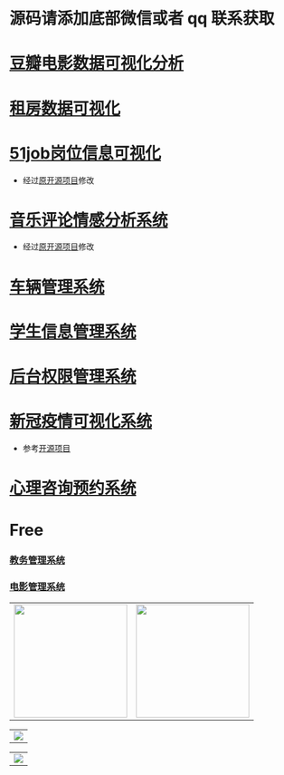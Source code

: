 # 源码请添加底部微信或者 qq 联系获取

# [豆瓣电影数据可视化分析](https://gitee.com/k54kdk/result_display/blob/master/src/%E8%B1%86%E7%93%A3%E7%94%B5%E5%BD%B1%E6%95%B0%E6%8D%AE%E5%8F%AF%E8%A7%86%E5%8C%96%E5%88%86%E6%9E%90/readme.md)

# [租房数据可视化](https://gitee.com/k54kdk/result_display/blob/master/src/租房数据可视化/readme.md)


# [51job岗位信息可视化](https://gitee.com/k54kdk/result_display/blob/master/src/51job岗位信息可视化/readme.md)
- 经过[原开源项目](https://gitee.com/k54kdk/Job-Analysis/-/tree/master)修改
# [音乐评论情感分析系统](https://gitee.com/k54kdk/result_display/blob/master/src/音乐评论情感分析系统/readme.md)
- 经过[原开源项目](https://gitee.com/k54kdk/Cloud_Music/-/tree/main)修改
# [车辆管理系统](https://gitee.com/k54kdk/result_display/blob/master/src/车辆管理系统/readme.md)
# [学生信息管理系统](https://gitee.com/k54kdk/result_display/blob/master/src/学生信息管理系统/readme.md)
# [后台权限管理系统](https://gitee.com/k54kdk/result_display/blob/master/src/后台权限管理系统/readme.md)
# [新冠疫情可视化系统](https://gitee.com/k54kdk/result_display/blob/master/src/新冠疫情可视化系统/readme.md)
- 参考[开源项目](https://gitee.com/k54kdk/layuiminis)
# [心理咨询预约系统](https://gitee.com/k54kdk/result_display/blob/master/src/心理咨询预约系统/readme.md)


# Free 
### [教务管理系统](https://gitee.com/k54kdk/result_display/blob/master/src/教务管理系统/readme.md)
### [电影管理系统](https://gitee.com/k54kdk/result_display/blob/master/src/电影管理系统/readme.md)

<div align="center">
    <table style="margin-left: auto; margin-right: auto; align:center" >
        <tr>
                <td>
                    <img src="https://gitee.com/k54kdk/result_display/-/blob/master/src/联系二维码/微信好友.jpg" height=200/>
                </td>
                <td>
                    <img src="https://gitee.com/k54kdk/result_display/-/blob/master/src/联系二维码/QQ好友.jpg" height=200/>
                </td>
        </tr>
    </table>
    <table style="margin-left: auto; margin-right: auto; align:center" >
        <tr>
                <td>
                    <img src="https://gitee.com/k54kdk/result_display/-/blob/master/src/联系二维码/白.png" height/>
                </td>
        </tr>
        </table>
            <table style="margin-left: auto; margin-right: auto; align:center" >
            <tr>
                <td>
                    <img src="https://gitee.com/k54kdk/result_display/-/blob/master/src/联系二维码/绿.png" height/>
                </td>
        </tr>
        </table>
</div>
